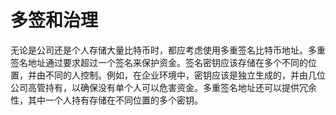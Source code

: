 # 多签和治理

无论是公司还是个人存储大量比特币时，都应考虑使用多重签名比特币地址。多重签名地址通过要求超过一个签名来保护资金。签名密钥应该存储在多个不同的位置，并由不同的人控制。例如，在企业环境中，密钥应该是独立生成的，并由几位公司高管持有，以确保没有单个人可以危害资金。多重签名地址还可以提供冗余性，其中一个人持有存储在不同位置的多个密钥。
